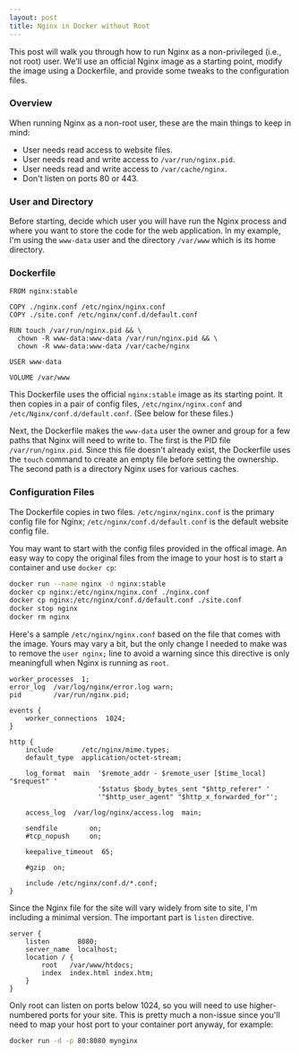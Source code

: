 ```yaml
---
layout: post
title: Nginx in Docker without Root
---
```


This post will walk you through how to run Nginx as a non-privileged (i.e., not root) user. We'll use an official Nginx image as a starting point, modify the image using a Dockerfile, and provide some tweaks to the configuration files.

### Overview

When running Nginx as a non-root user, these are the main things to keep in mind:

- User needs read access to website files.
- User needs read and write access to `/var/run/nginx.pid`.
- User needs read and write access to `/var/cache/nginx`.
- Don't listen on ports 80 or 443.

### User and Directory

Before starting, decide which user you will have run the Nginx process and where you want to store the code for the web application. In my example, I'm using the `www-data` user and the directory `/var/www` which is its home directory.

### Dockerfile

```
FROM nginx:stable

COPY ./nginx.conf /etc/nginx/nginx.conf
COPY ./site.conf /etc/nginx/conf.d/default.conf

RUN touch /var/run/nginx.pid && \
  chown -R www-data:www-data /var/run/nginx.pid && \
  chown -R www-data:www-data /var/cache/nginx

USER www-data

VOLUME /var/www
```

This Dockerfile uses the official `nginx:stable` image as its starting point. It then copies in a pair of config files, `/etc/nginx/nginx.conf` and `/etc/Nginx/conf.d/default.conf`. (See below for these files.)

Next, the Dockerfile makes the `www-data` user the owner and group for a few paths that Nginx will need to write to. The first is the PID file `/var/run/nginx.pid`. Since this file doesn't already exist, the Dockerfile uses the `touch` command to create an empty file before setting the ownership. The second path is a directory Nginx uses for various caches.

### Configuration Files

The Dockerfile copies in two files. `/etc/nginx/nginx.conf` is the primary config file for Nginx; `/etc/nginx/conf.d/default.conf` is the default website config file.

You may want to start with the config files provided in the offical image. An easy way to copy the original files from the image to your host is to start a container and use `docker cp`:

```bash
docker run --name nginx -d nginx:stable
docker cp nginx:/etc/nginx/nginx.conf ./nginx.conf
docker cp nginx:/etc/nginx/conf.d/default.conf ./site.conf
docker stop nginx
docker rm nginx
```

Here's a sample `/etc/nginx/nginx.conf` based on the file that comes with the image. Yours may vary a bit, but the only change I needed to make was to remove the `user nginx;` line to avoid a warning since this directive is only meaningfull when Nginx is running as `root`.

```nginx
worker_processes  1;
error_log  /var/log/nginx/error.log warn;
pid        /var/run/nginx.pid;

events {
    worker_connections  1024;
}

http {
    include       /etc/nginx/mime.types;
    default_type  application/octet-stream;

    log_format  main  '$remote_addr - $remote_user [$time_local] "$request" '
                      '$status $body_bytes_sent "$http_referer" '
                      '"$http_user_agent" "$http_x_forwarded_for"';

    access_log  /var/log/nginx/access.log  main;

    sendfile        on;
    #tcp_nopush     on;

    keepalive_timeout  65;

    #gzip  on;

    include /etc/nginx/conf.d/*.conf;
}
```

Since the Nginx file for the site will vary widely from site to site, I'm including a minimal version. The important part is `listen` directive.

```nginx
server {
    listen       8080;
    server_name  localhost;
    location / {
        root   /var/www/htdocs;
        index  index.html index.htm;
    }
}
```

Only root can listen on ports below 1024, so you will need to use higher-numbered ports for your site. This is pretty much a non-issue since you'll need to map your host port to your container port anyway, for example:

```bash
docker run -d -p 80:8080 mynginx
```
